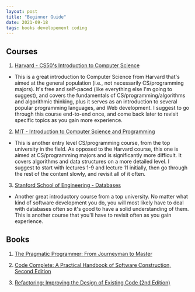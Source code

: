 ```yaml
---
layout: post
title: "Beginner Guide"
date: 2021-09-18
tags: books developement coding
---
```


## Courses

1. [Harvard - CS50's Introduction to Computer Science](https://www.edx.org/course/introduction-computer-science-harvardx-cs50x)
* This is a great introduction to Computer Science from Harvard that's aimed at the general population (i.e., not necessarily CS/programming majors). It's free and self-paced (like everything else I'm going to suggest), and covers the fundamentals of CS/programming/algorithms and algorithmic thinking, plus it serves as an introduction to several popular programming languages, and Web development.
I suggest to go through this course end-to-end once, and come back later to revisit specific topics as you gain more experience.

2. [MIT - Introduction to Computer Science and Programming](https://ocw.mit.edu/courses/electrical-engineering-and-computer-science/6-00-introduction-to-computer-science-and-programming-fall-2008/video-lectures/)
* This is another entry level CS/programming course, from the top university in the field. As opposed to the Harvard course, this one is aimed at CS/programming majors and is significantly more difficult. It covers algorithms and data structures on a more detailed level. I suggest to start with lectures 1-9 and lecture 11 initially, then go through the rest of the content slowly, and revisit all of it often.

3. [Stanford School of Engineering - Databases](https://online.stanford.edu/courses/soe-ydatabases-databases)
* Another great introductory course from a top university. No matter what kind of software development you do, you will most likely have to deal with databases often so it's good to have a solid understanding of them. This is another course that you'll have to revisit often as you gain experience.

## Books
1. [The Pragmatic Programmer: From Journeyman to Master](https://www.amazon.com/Pragmatic-Programmer-Journeyman-Master/dp/020161622X)

2. [Code Complete: A Practical Handbook of Software Construction, Second Edition](https://www.amazon.com/Code-Complete-Practical-Handbook-Construction/dp/0735619670/)

3. [Refactoring: Improving the Design of Existing Code (2nd Edition)](https://www.amazon.com/Refactoring-Improving-Existing-Addison-Wesley-Signature/dp/0134757599/)
